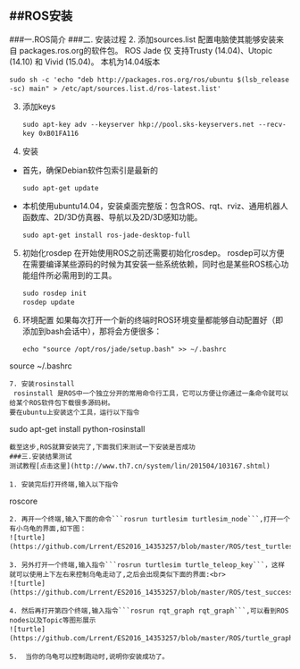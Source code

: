 ##ROS安装
-----------
###一.ROS简介
###二. 安装过程
2. 添加sources.list
   配置电脑使其能够安装来自 packages.ros.org的软件包。 ROS Jade 仅 支持Trusty (14.04)、Utopic (14.10) 和 Vivid (15.04)。
   本机为14.04版本
   
   ```
   sudo sh -c 'echo "deb http://packages.ros.org/ros/ubuntu $(lsb_release -sc) main" > /etc/apt/sources.list.d/ros-latest.list'
```
3. 添加keys

    ```
    sudo apt-key adv --keyserver hkp://pool.sks-keyservers.net --recv-key 0xB01FA116
    ```
    
4. 安装

* 首先，确保Debian软件包索引是最新的
  ```
  sudo apt-get update
  ```
  
* 本机使用ubuntu14.04，安装桌面完整版：包含ROS、rqt、rviz、通用机器人函数库、2D/3D仿真器、导航以及2D/3D感知功能。 
   ```
   sudo apt-get install ros-jade-desktop-full
   ```
5. 初始化rosdep
   在开始使用ROS之前还需要初始化rosdep。  rosdep可以方便在需要编译某些源码的时候为其安装一些系统依赖，同时也是某些ROS核心功能组件所必需用到的工具。 
   ```
   sudo rosdep init
   rosdep update
   
   ```
6. 环境配置
   如果每次打开一个新的终端时ROS环境变量都能够自动配置好（即添加到bash会话中），那将会方便很多： 
   ```
   echo "source /opt/ros/jade/setup.bash" >> ~/.bashrc
source ~/.bashrc

   ```
7. 安装rosinstall
    rosinstall 是ROS中一个独立分开的常用命令行工具，它可以方便让你通过一条命令就可以给某个ROS软件包下载很多源码树。 
 要在ubuntu上安装这个工具，运行以下指令
 ```
 sudo apt-get install python-rosinstall
 
 ```
 截至这步,ROS就算安装完了,下面我们来测试一下安装是否成功
###三.安装结果测试
测试教程[点击这里](http://www.th7.cn/system/lin/201504/103167.shtml)

1. 安装完后打开终端,输入以下指令
   ```
   roscore
   ```
2. 再开一个终端,输入下面的命令```rosrun turtlesim turtlesim_node```,打开一个有小乌龟的界面,如下图：
![turtle](https://github.com/Lrrent/ES2016_14353257/blob/master/ROS/test_turtlesim.png)

3. 另外打开一个终端,输入指令```rosrun turtlesim turtle_teleop_key```，这样就可以使用上下左右来控制乌龟走动了,之后会出现类似下面的界面:<br>
![turtle](https://github.com/Lrrent/ES2016_14353257/blob/master/ROS/test_success.png)

4. 然后再打开第四个终端,输入指令```rosrun rqt_graph rqt_graph```,可以看到ROS nodes以及Topic等图形展示
![turtle](https://github.com/Lrrent/ES2016_14353257/blob/master/ROS/turtle_graph.png)

5.  当你的乌龟可以控制跑动时,说明你安装成功了。
